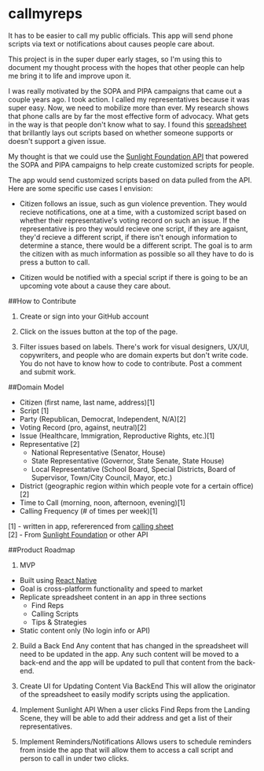 # callmyreps

It has to be easier to call my public officials. This app will send phone scripts via text or notifications about causes people care about. 

This project is in the super duper early stages, so I'm using this to document my thought process with the hopes that other people can help me bring it to life and improve upon it. 

I was really motivated by the SOPA and PIPA campaigns that came out a couple years ago. I took action. I called my representatives because it was super easy. Now, we need to mobilize more than ever. My research shows that phone calls are by far the most effective form of advocacy. What gets in the way is that people don't know what to say. I found this [spreadsheet](https://docs.google.com/spreadsheets/d/174f0WBSVNSdcQ5_S6rWPGB3pNCsruyyM_ZRQ6QUhGmo/htmlview?usp=embed_facebook&sle=true#) that brillantly lays out scripts based on whether someone supports or doesn't support a given issue. 

My thought is that we could use the [Sunlight Foundation API](https://sunlightfoundation.com/api/) that powered the SOPA and PIPA campaigns to help create customized scripts for people. 

The app would send customized scripts based on data pulled from the API. Here are some specific use cases I envision: 

* Citizen follows an issue, such as gun violence prevention. They would recieve notifications, one at a time, with a customized script based on whether their representative's voting record on such an issue. If the representative is pro they would recieve one script, if they are agaisnt, they'd recieve a different script, if there isn't enough information to determine a stance, there would be a different script. The goal is to arm the citizen with as much information as possible so all they have to do is press a button to call. 

* Citizen would be notified with a special script if there is going to be an upcoming vote about a cause they care about. 

##How to Contribute

1. Create or sign into your GitHub account

2. Click on the issues button at the top of the page. 

3. Filter issues based on labels. There's work for visual designers, UX/UI, copywriters, and people who are domain experts but don't write code. You do not have to know how to code to contribute. Post a comment and submit work. 

##Domain Model

* Citizen (first name, last name, address)[1]
* Script [1]
* Party (Republican, Democrat, Independent, N/A)[2]
* Voting Record (pro, against, neutral)[2]
* Issue (Healthcare, Immigration, Reproductive Rights, etc.)[1] 
* Representative [2]
  * National Representative (Senator, House)
  * State Representative (Governor, State Senate, State House)
  * Local Representative (School Board, Special Districts, Board of Supervisor, Town/City Council, Mayor, etc.) 
* District (geographic region within which people vote for a certain office) [2]
* Time to Call (morning, noon, afternoon, evening)[1]
* Calling Frequency (# of times per week)[1]

[1] - written in app, refererenced from [calling sheet](https://docs.google.com/spreadsheets/d/174f0WBSVNSdcQ5_S6rWPGB3pNCsruyyM_ZRQ6QUhGmo/htmlview?usp=embed_facebook&sle=true#)   
[2] - From [Sunlight Foundation](https://sunlightfoundation.com/api/) or other API

##Product Roadmap

1. MVP
* Built using [React Native](https://facebook.github.io/react-native/)
* Goal is cross-platform functionality and speed to market
* Replicate spreadsheet content in an app in three sections
  * Find Reps
  * Calling Scripts
  * Tips & Strategies
* Static content only (No login info or API)

2. Build a Back End
Any content that has changed in the spreadsheet will need to be updated in the app. Any such content will be moved to a back-end and the app will be updated to pull that content from the back-end. 

3. Create UI for Updating Content Via BackEnd
This will allow the originator of the spreadsheet to easily modify scripts using the application. 

4. Implement Sunlight API
When a user clicks Find Reps from the Landing Scene, they will be able to add their address and get a list of their representatives. 

5. Implement Reminders/Notifications
Allows users to schedule reminders from inside the app that will allow them to access a call script and person to call in under two clicks. 
